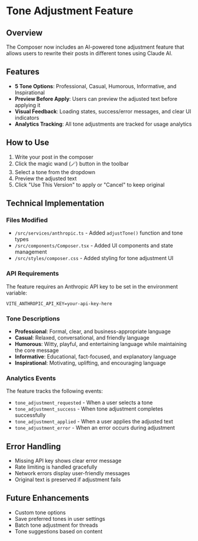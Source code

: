# Tone Adjustment Feature

## Overview

The Composer now includes an AI-powered tone adjustment feature that allows users to rewrite their posts in different tones using Claude AI.

## Features

- **5 Tone Options**: Professional, Casual, Humorous, Informative, and Inspirational
- **Preview Before Apply**: Users can preview the adjusted text before applying it
- **Visual Feedback**: Loading states, success/error messages, and clear UI indicators
- **Analytics Tracking**: All tone adjustments are tracked for usage analytics

## How to Use

1. Write your post in the composer
2. Click the magic wand (🪄) button in the toolbar
3. Select a tone from the dropdown
4. Preview the adjusted text
5. Click "Use This Version" to apply or "Cancel" to keep original

## Technical Implementation

### Files Modified

- `/src/services/anthropic.ts` - Added `adjustTone()` function and tone types
- `/src/components/Composer.tsx` - Added UI components and state management
- `/src/styles/composer.css` - Added styling for tone adjustment UI

### API Requirements

The feature requires an Anthropic API key to be set in the environment variable:

```
VITE_ANTHROPIC_API_KEY=your-api-key-here
```

### Tone Descriptions

- **Professional**: Formal, clear, and business-appropriate language
- **Casual**: Relaxed, conversational, and friendly language
- **Humorous**: Witty, playful, and entertaining language while maintaining the core message
- **Informative**: Educational, fact-focused, and explanatory language
- **Inspirational**: Motivating, uplifting, and encouraging language

### Analytics Events

The feature tracks the following events:

- `tone_adjustment_requested` - When a user selects a tone
- `tone_adjustment_success` - When tone adjustment completes successfully
- `tone_adjustment_applied` - When a user applies the adjusted text
- `tone_adjustment_error` - When an error occurs during adjustment

## Error Handling

- Missing API key shows clear error message
- Rate limiting is handled gracefully
- Network errors display user-friendly messages
- Original text is preserved if adjustment fails

## Future Enhancements

- Custom tone options
- Save preferred tones in user settings
- Batch tone adjustment for threads
- Tone suggestions based on content
